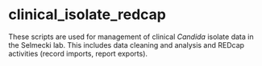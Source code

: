 # clinical_isolate_redcap

These scripts are used for management of clinical *Candida* isolate data in the Selmecki lab. This includes data cleaning and analysis and REDcap activities (record imports, report exports).
